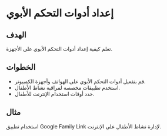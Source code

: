 # إعداد أدوات التحكم الأبوي

## الهدف
تعلم كيفية إعداد أدوات التحكم الأبوي على الأجهزة.

## الخطوات
- قم بتفعيل أدوات التحكم الأبوي على الهواتف وأجهزة الكمبيوتر.
- استخدم تطبيقات مخصصة لمراقبة نشاط الأطفال.
- حدد أوقات استخدام الإنترنت للأطفال.

## مثال
استخدام تطبيق Google Family Link لإدارة نشاط الأطفال على الإنترنت.